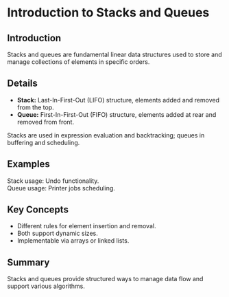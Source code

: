 # Introduction to Stacks and Queues

## Introduction
Stacks and queues are fundamental linear data structures used to store and manage collections of elements in specific orders.

## Details
- **Stack:** Last-In-First-Out (LIFO) structure, elements added and removed from the top.  
- **Queue:** First-In-First-Out (FIFO) structure, elements added at rear and removed from front.

Stacks are used in expression evaluation and backtracking; queues in buffering and scheduling.

## Examples
Stack usage: Undo functionality.  
Queue usage: Printer jobs scheduling.

## Key Concepts
- Different rules for element insertion and removal.  
- Both support dynamic sizes.  
- Implementable via arrays or linked lists.

## Summary
Stacks and queues provide structured ways to manage data flow and support various algorithms.
